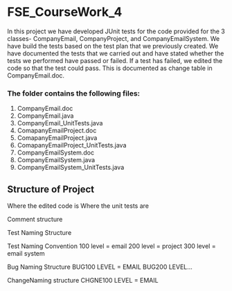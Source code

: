 # FSE_CourseWork_4

In this project we have developed JUnit tests for the code provided for the 3 classes- CompanyEmail, CompanyProject, and CompanyEmailSystem. We have build the tests based on the test plan that we previously created. We have documented the tests that we carried out and have stated whether the tests we performed have passed or failed. If a test has failed, we edited the code so that the test could pass. This is documented as change table in CompanyEmail.doc. 

### The folder contains the following files:
1. CompanyEmail.doc
1. CompanyEmail.java
1. CompanyEmail_UnitTests.java
1. ComapanyEmailProject.doc
1. ComapanyEmailProject.java
1. ComapanyEmailProject_UnitTests.java
1. CompanyEmailSystem.doc
1. CompanyEmailSystem.java
1. CompanyEmailSystem_UnitTests.java

Structure of Project
---------------------

Where the edited code is
Where the unit tests are 

Comment structure

Test Naming Structure

Test Naming Convention
100 level = email
200 level = project
300 level = email system 

Bug Naming Structure
BUG100 LEVEL = EMAIL
BUG200 LEVEL... 

ChangeNaming structure
CHGNE100 LEVEL = EMAIL
